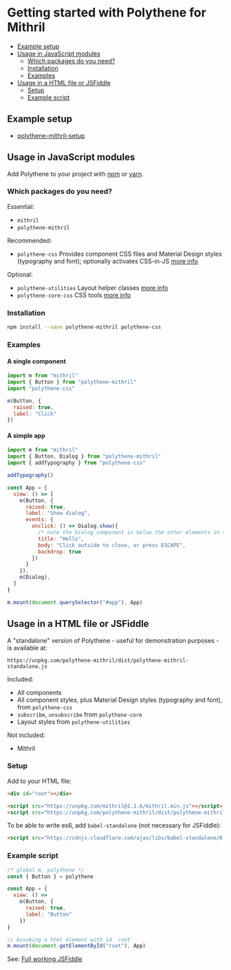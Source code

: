 # Getting started with Polythene for Mithril

<!-- MarkdownTOC autolink="true" autoanchor="true" bracket="round" levels="1,2,3" -->

- [Example setup](#example-setup)
- [Usage in JavaScript modules](#usage-in-javascript-modules)
  - [Which packages do you need?](#which-packages-do-you-need)
  - [Installation](#installation)
  - [Examples](#examples)
- [Usage in a HTML file or JSFiddle](#usage-in-a-html-file-or-jsfiddle)
  - [Setup](#setup)
  - [Example script](#example-script)

<!-- /MarkdownTOC -->


<a id="example-setup"></a>
## Example setup

* [polythene-mithril-setup](https://github.com/ArthurClemens/polythene-mithril-setup)


<a id="usage-in-javascript-modules"></a>
## Usage in JavaScript modules

Add Polythene to your project with [npm](https://www.npmjs.com) or [yarn](https://yarnpkg.com/).

<a id="which-packages-do-you-need"></a>
### Which packages do you need?

Essential:

* `mithril`
* `polythene-mithril`

Recommended:

* `polythene-css` Provides component CSS files and Material Design styles (typography and font); optionally activates CSS-in-JS [more info](css.md)

Optional:

* `polythene-utilities` Layout helper classes [more info](packages/polythene-utilities.md)
* `polythene-core-css` CSS tools [more info](packages/polythene-core-css.md)

<a id="installation"></a>
### Installation

~~~bash
npm install --save polythene-mithril polythene-css
~~~


<a id="examples"></a>
### Examples

#### A single component

~~~javascript
import m from "mithril"
import { Button } from "polythene-mithril"
import "polythene-css"

m(Button, {
  raised: true,
  label: "Click"
})
~~~

#### A simple app

~~~javascript
import m from "mithril"
import { Button, Dialog } from "polythene-mithril"
import { addTypography } from "polythene-css"

addTypography()

const App = {
  view: () => [
    m(Button, {
      raised: true,
      label: "Show dialog",
      events: {
        onclick: () => Dialog.show({
          /* note the Dialog component is below the other elements in the app */
          title: "Hello",
          body: "Click outside to close, or press ESCAPE",
          backdrop: true
        })
      }
    }),
    m(Dialog),
  ]
}

m.mount(document.querySelector("#app"), App)
~~~


<a id="usage-in-a-html-file-or-jsfiddle"></a>
## Usage in a HTML file or JSFiddle

A "standalone" version of Polythene - useful for demonstration purposes - is available at:

~~~
https://unpkg.com/polythene-mithril/dist/polythene-mithril-standalone.js
~~~

Included:

* All components
* All component styles, plus Material Design styles (typography and font), from `polythene-css`
* `subscribe`, `unsubscribe` from `polythene-core`
* Layout styles from `polythene-utilities`

Not included:

* Mithril

<a id="setup"></a>
### Setup

Add to your HTML file:

~~~html
<div id="root"></div>

<script src="https://unpkg.com/mithril@1.1.6/mithril.min.js"></script>
<script src="https://unpkg.com/polythene-mithril/dist/polythene-mithril-standalone.js"></script>
~~~

To be able to write es6, add `babel-standalone` (not necessary for JSFiddle):

~~~html
<script src="https://cdnjs.cloudflare.com/ajax/libs/babel-standalone/6.26.0/babel.min.js"></script>
~~~

<a id="example-script"></a>
### Example script

~~~javascript
/* global m, polythene */
const { Button } = polythene

const App = {
  view: () =>
    m(Button, {
      raised: true,
      label: "Button"
    })
}

// Assuming a html element with id `root`
m.mount(document.getElementById("root"), App)
~~~


See: [Full working JSFiddle](https://jsfiddle.net/ArthurClemens/5d5xfoxs/)

